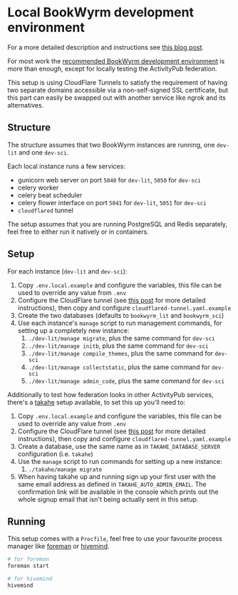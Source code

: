 # Local BookWyrm development environment

For a more detailed description and instructions see [this blog post](https://amble.blog/2023/01/29/a-local-developent-setup-for-bookwyrm-federation/).

For most work the [recommended BookWyrm development environment](https://docs.joinbookwyrm.com/install-dev.html)
is more than enough, except for locally testing the ActivityPub
federation.

This setup is using CloudFlare Tunnels to satisfy the requirement
of having two separate domains accessible via a non-self-signed SSL
certificate, but this part can easily be swapped out with another
service like ngrok and its alternatives.

## Structure

The structure assumes that two BookWyrm instances are running,
one `dev-lit` and one `dev-sci`.

Each local instance runs a few services:
* gunicorn web server on port `5040` for `dev-lit`, `5050` for `dev-sci`
* celery worker
* celery beat scheduler
* celery flower interface on port `5041` for `dev-lit`, `5051` for `dev-sci`
* `cloudflared` tunnel

The setup assumes that you are running PostgreSQL and Redis separately,
feel free to either run it natively or in containers.

## Setup

For each instance (`dev-lit` and `dev-sci`):

1. Copy `.env.local.example` and configure the variables, this file can be used to override any value from `.env`
2. Configure the CloudFlare tunnel (see [this post](https://amble.blog/2023/01/29/a-local-developent-setup-for-bookwyrm-federation/) for more detailed instructions), then copy and configure `cloudflared-tunnel.yaml.example`
3. Create the two databases (defaults to `bookwyrm_lit` and `bookwyrm_sci`)
4. Use each instance's `manage` script to run management commands, for setting up a completely new instance:
    1. `./dev-lit/manage migrate`, plus the same command for `dev-sci`
    2. `./dev-lit/manage initb`, plus the same command for `dev-sci`
    3. `./dev-lit/manage compile_themes`, plus the same command for `dev-sci`
    4. `./dev-lit/manage collectstatic`, plus the same command for `dev-sci`
    5. `./dev-lit/manage admin_code`, plus the same command for `dev-sci`

Additionally to test how federation looks in other ActivityPub services, there's a [takahe](https://github.com/jointakahe/takahe) setup available, to set this up you'll need to:

1. Copy `.env.local.example` and configure the variables, this file can be used to override any value from `.env`
2. Configure the CloudFlare tunnel (see [this post](https://amble.blog/2023/01/29/a-local-developent-setup-for-bookwyrm-federation/) for more detailed instructions), then copy and configure `cloudflared-tunnel.yaml.example`
3. Create a database, use the same name as in `TAKAHE_DATABASE_SERVER` configuration (i.e. `takahe`)
4. Use the `manage` script to run commands for setting up a new instance:
    1. `./takahe/manage migrate`
5. When having takahe up and running sign up your first user with the same email address as defined
   in `TAKAHE_AUTO_ADMIN_EMAIL`. The confirmation link will be available in the console which prints
   out the whole signup email that isn't being actually sent in this setup.

## Running

This setup comes with a `Procfile`, feel free to use your favourite process manager like [foreman](https://github.com/ddollar/foreman) or [hivemind](https://github.com/DarthSim/hivemind).

```bash
# for foreman
foreman start

# for hivemind
hivemind
```
